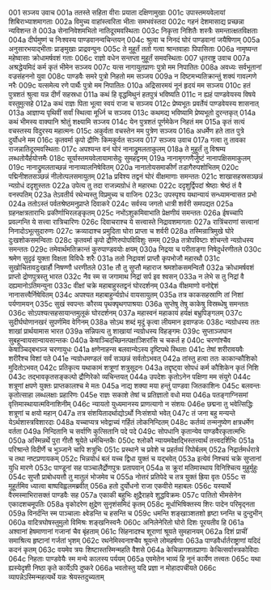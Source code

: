 001	सञ्जय उवाच
001a	ततस्ते सहिता वीराः प्रयाता दक्षिणामुखाः
001c	उपास्तमयवेलायां शिबिराभ्याशमागताः
002a	विमुच्य वाहांस्त्वरिता भीताः समभवंस्तदा
002c	गहनं देशमासाद्य प्रच्छन्ना न्यविशन्त ते
003a	सेनानिवेशमभितो नातिदूरमवस्थिताः
003c	निकृत्ता निशितैः शस्त्रैः समन्तात्क्षतविक्षताः
004a	दीर्घमुष्णं च निःश्वस्य पाण्डवानन्वचिन्तयन्
004c	श्रुत्वा च निनदं घोरं पाण्डवानां जयैषिणाम्
005a	अनुसारभयाद्भीताः प्राङ्मुखाः प्राद्रवन्पुनः
005c	ते मुहूर्तं ततो गत्वा श्रान्तवाहाः पिपासिताः
006a	नामृष्यन्त महेष्वासाः क्रोधामर्षवशं गताः
006c	राज्ञो वधेन सन्तप्ता मुहूर्तं समवस्थिताः
007	धृतराष्ट्र उवाच
007a	अश्रद्धेयमिदं कर्म कृतं भीमेन सञ्जय
007c	यत्स नागायुतप्राणः पुत्रो मम निपातितः
008a	अवध्यः सर्वभूतानां वज्रसंहननो युवा
008c	पाण्डवैः समरे पुत्रो निहतो मम सञ्जय
009a	न दिष्टमभ्यतिक्रान्तुं शक्यं गावल्गणे नरैः
009c	यत्समेत्य रणे पार्थैः पुत्रो मम निपातितः
010a	अद्रिसारमयं नूनं हृदयं मम सञ्जय
010c	हतं पुत्रशतं श्रुत्वा यन्न दीर्णं सहस्रधा
011a	कथं हि वृद्धमिथुनं हतपुत्रं भविष्यति
011c	न ह्यहं पाण्डवेयस्य विषये वस्तुमुत्सहे
012a	कथं राज्ञः पिता भूत्वा स्वयं राजा च सञ्जय
012c	प्रेष्यभूतः प्रवर्तेयं पाण्डवेयस्य शासनात्
013a	आज्ञाप्य पृथिवीं सर्वां स्थित्वा मूर्ध्नि च सञ्जय
013c	कथमद्य भविष्यामि प्रेष्यभूतो दुरन्तकृत्
014a	कथं भीमस्य वाक्यानि श्रोतुं शक्ष्यामि सञ्जय
014c	येन पुत्रशतं पूर्णमेकेन निहतं मम
015a	कृतं सत्यं वचस्तस्य विदुरस्य महात्मनः
015c	अकुर्वता वचस्तेन मम पुत्रेण सञ्जय
016a	अधर्मेण हते तात पुत्रे दुर्योधने मम
016c	कृतवर्मा कृपो द्रौणिः किमकुर्वत सञ्जय
017	सञ्जय उवाच
017a	गत्वा तु तावका राजन्नातिदूरमवस्थिताः
017c	अपश्यन्त वनं घोरं नानाद्रुमलताकुलम्
018a	ते मुहूर्तं तु विश्रम्य लब्धतोयैर्हयोत्तमैः
018c	सूर्यास्तमयवेलायामासेदुः सुमहद्वनम्
019a	नानामृगगणैर्जुष्टं नानापक्षिसमाकुलम्
019c	नानाद्रुमलताच्छन्नं नानाव्यालनिषेवितम्
020a	नानातोयसमाकीर्णं तडागैरुपशोभितम्
020c	पद्मिनीशतसञ्छन्नं नीलोत्पलसमायुतम्
021a	प्रविश्य तद्वनं घोरं वीक्षमाणाः समन्ततः
021c	शाखासहस्रसञ्छन्नं न्यग्रोधं ददृशुस्ततः
022a	उपेत्य तु तदा राजन्न्यग्रोधं ते महारथाः
022c	ददृशुर्द्विपदां श्रेष्ठाः श्रेष्ठं तं वै वनस्पतिम्
023a	तेऽवतीर्य रथेभ्यस्तु विप्रमुच्य च वाजिनः
023c	उपस्पृश्य यथान्यायं सन्ध्यामन्वासत प्रभो
024a	ततोऽस्तं पर्वतश्रेष्ठमनुप्राप्ते दिवाकरे
024c	सर्वस्य जगतो धात्री शर्वरी समपद्यत
025a	ग्रहनक्षत्रताराभिः प्रकीर्णाभिरलङ्कृतम्
025c	नभोंऽशुकमिवाभाति प्रेक्षणीयं समन्ततः
026a	ईषच्चापि प्रवल्गन्ति ये सत्त्वा रात्रिचारिणः
026c	दिवाचराश्च ये सत्त्वास्ते निद्रावशमागताः
027a	रात्रिंचराणां सत्त्वानां निनादोऽभूत्सुदारुणः
027c	क्रव्यादाश्च प्रमुदिता घोरा प्राप्ता च शर्वरी
028a	तस्मिन्रात्रिमुखे घोरे दुःखशोकसमन्विताः
028c	कृतवर्मा कृपो द्रौणिरुपोपविविशुः समम्
029a	तत्रोपविष्टाः शोचन्तो न्यग्रोधस्य समन्ततः
029c	तमेवार्थमतिक्रान्तं कुरुपाण्डवयोः क्षयम्
030a	निद्रया च परीताङ्गा निषेदुर्धरणीतले
030c	श्रमेण सुदृढं युक्ता विक्षता विविधैः शरैः
031a	ततो निद्रावशं प्राप्तौ कृपभोजौ महारथौ
031c	सुखोचितावदुःखार्हौ निषण्णौ धरणीतले
031e	तौ तु सुप्तौ महाराज श्रमशोकसमन्वितौ
032a	क्रोधामर्षवशं प्राप्तो द्रोणपुत्रस्तु भारत
032c	नैव स्म स जगामाथ निद्रां सर्प इव श्वसन्
033a	न लेभे स तु निद्रां वै दह्यमानोऽतिमन्युना
033c	वीक्षां चक्रे महाबाहुस्तद्वनं घोरदर्शनम्
034a	वीक्षमाणो वनोद्देशं नानासत्त्वैर्निषेवितम्
034c	अपश्यत महाबाहुर्न्यग्रोधं वायसायुतम्
035a	तत्र काकसहस्राणि तां निशां पर्यणामयन्
035c	सुखं स्वपन्तः कौरव्य पृथक्पृथगपाश्रयाः
036a	सुप्तेषु तेषु काकेषु विस्रब्धेषु समन्ततः
036c	सोऽपश्यत्सहसायान्तमुलूकं घोरदर्शनम्
037a	महास्वनं महाकायं हर्यक्षं बभ्रुपिङ्गलम्
037c	सुदीर्घघोणानखरं सुपर्णमिव वेगिनम्
038a	सोऽथ शब्दं मृदुं कृत्वा लीयमान इवाण्डजः
038c	न्यग्रोधस्य ततः शाखां प्रार्थयामास भारत
039a	सन्निपत्य तु शाखायां न्यग्रोधस्य विहङ्गमः
039c	सुप्ताञ्जघान सुबहून्वायसान्वायसान्तकः
040a	केषाञ्चिदच्छिनत्पक्षाञ्शिरांसि च चकर्त ह
040c	चरणांश्चैव केषाञ्चिद्बभञ्ज चरणायुधः
041a	क्षणेनाहन्स बलवान्येऽस्य दृष्टिपथे स्थिताः
041c	तेषां शरीरावयवैः शरीरैश्च विशां पते
041e	न्यग्रोधमण्डलं सर्वं सञ्छन्नं सर्वतोऽभवत्
042a	तांस्तु हत्वा ततः काकान्कौशिको मुदितोऽभवत्
042c	प्रतिकृत्य यथाकामं शत्रूणां शत्रुसूदनः
043a	तद्दृष्ट्वा सोपधं कर्म कौशिकेन कृतं निशि
043c	तद्भावकृतसङ्कल्पो द्रौणिरेको व्यचिन्तयत्
044a	उपदेशः कृतोऽनेन पक्षिणा मम संयुगे
044c	शत्रूणां क्षपणे युक्तः प्राप्तकालश्च मे मतः
045a	नाद्य शक्या मया हन्तुं पाण्डवा जितकाशिनः
045c	बलवन्तः कृतोत्साहा लब्धलक्षाः प्रहारिणः
045e	राज्ञः सकाशे तेषां च प्रतिज्ञातो वधो मया
046a	पतङ्गाग्निसमां वृत्तिमास्थायात्मविनाशिनीम्
046c	न्यायतो युध्यमानस्य प्राणत्यागो न संशयः
046e	छद्मना तु भवेत्सिद्धिः शत्रूणां च क्षयो महान्
047a	तत्र संशयितादर्थाद्योऽर्थो निःसंशयो भवेत्
047c	तं जना बहु मन्यन्ते येऽर्थशास्त्रविशारदाः
048a	यच्चाप्यत्र भवेद्वाच्यं गर्हितं लोकनिन्दितम्
048c	कर्तव्यं तन्मनुष्येण क्षत्रधर्मेण वर्तता
049a	निन्दितानि च सर्वाणि कुत्सितानि पदे पदे
049c	सोपधानि कृतान्येव पाण्डवैरकृतात्मभिः
050a	अस्मिन्नर्थे पुरा गीतौ श्रूयेते धर्मचिन्तकैः
050c	श्लोकौ न्यायमवेक्षद्भिस्तत्त्वार्थं तत्त्वदर्शिभिः
051a	परिश्रान्ते विदीर्णे च भुञ्जाने चापि शत्रुभिः
051c	प्रस्थाने च प्रवेशे च प्रहर्तव्यं रिपोर्बलम्
052a	निद्रार्तमर्धरात्रे च तथा नष्टप्रणायकम्
052c	भिन्नयोधं बलं यच्च द्विधा युक्तं च यद्भवेत्
053a	इत्येवं निश्चयं चक्रे सुप्तानां युधि मारणे
053c	पाण्डूनां सह पाञ्चालैर्द्रोणपुत्रः प्रतापवान्
054a	स क्रूरां मतिमास्थाय विनिश्चित्य मुहुर्मुहुः
054c	सुप्तौ प्राबोधयत्तौ तु मातुलं भोजमेव च
055a	नोत्तरं प्रतिपेदे च तत्र युक्तं ह्रिया वृतः
055c	स मुहूर्तमिव ध्यात्वा बाष्पविह्वलमब्रवीत्
056a	हतो दुर्योधनो राजा एकवीरो महाबलः
056c	यस्यार्थे वैरमस्माभिरासक्तं पाण्डवैः सह
057a	एकाकी बहुभिः क्षुद्रैराहवे शुद्धविक्रमः
057c	पातितो भीमसेनेन एकादशचमूपतिः
058a	वृकोदरेण क्षुद्रेण सुनृशंसमिदं कृतम्
058c	मूर्धाभिषिक्तस्य शिरः पादेन परिमृद्नता
059a	विनर्दन्ति स्म पाञ्चालाः क्ष्वेडन्ति च हसन्ति च
059c	धमन्ति शङ्खाञ्शतशो हृष्टा घ्नन्ति च दुन्दुभीन्
060a	वादित्रघोषस्तुमुलो विमिश्रः शङ्खनिस्वनैः
060c	अनिलेनेरितो घोरो दिशः पूरयतीव हि
061a	अश्वानां हेषमाणानां गजानां चैव बृंहताम्
061c	सिंहनादश्च शूराणां श्रूयते सुमहानयम्
062a	दिशं प्राचीं समाश्रित्य हृष्टानां गर्जतां भृशम्
062c	रथनेमिस्वनाश्चैव श्रूयन्ते लोमहर्षणाः
063a	पाण्डवैर्धार्तराष्ट्राणां यदिदं कदनं कृतम्
063c	वयमेव त्रयः शिष्टास्तस्मिन्महति वैशसे
064a	केचिन्नागशतप्राणाः केचित्सर्वास्त्रकोविदाः
064c	निहताः पाण्डवेयैः स्म मन्ये कालस्य पर्ययम्
065a	एवमेतेन भाव्यं हि नूनं कार्येण तत्त्वतः
065c	यथा ह्यस्येदृशी निष्ठा कृते कार्येऽपि दुष्करे
066a	भवतोस्तु यदि प्रज्ञा न मोहादपचीयते
066c	व्यापन्नेऽस्मिन्महत्यर्थे यन्नः श्रेयस्तदुच्यताम्
